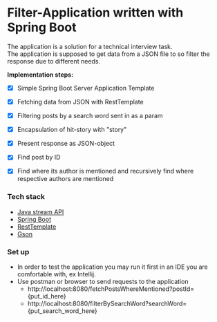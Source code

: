 # Filter-Application written with Spring Boot  </br>
The application is a solution for a technical interview task. </br>
The application is supposed to get data from a JSON file to so filter the response due to different needs. </br>

**Implementation steps:**
- [x] Simple Spring Boot Server Application Template
- [x] Fetching data from JSON with RestTemplate
- [x] Filtering posts by a search word sent in as a param
- [x] Encapsulation of hit-story with "<tag>story</tag>"
- [x] Present response as JSON-object
- [x] Find post by ID
- [X] Find where its author is mentioned and recursively find where respective authors are mentioned 


### Tech stack
* [Java stream API]( https://docs.oracle.com/javase/8/docs/api/java/util/stream/Stream.html)
* [Spring Boot](https://spring.io/projects/spring-boot)
* [RestTemplate](https://www.baeldung.com/rest-template)
* [Gson](https://github.com/google/gson)


### Set up
* In order to test the application you may run it first in an IDE you are comfortable with, ex Intellij.
* Use postman or browser to send requests to the application
    * http://localhost:8080/fetchPostsWhereMentioned?postId={put_id_here}
    * http://localhost:8080/filterBySearchWord?searchWord={put_search_word_here}
